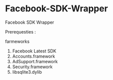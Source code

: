 Facebook-SDK-Wrapper
====================

Facebook SDK Wrapper

Prerequesties :

farmeworks

1. Facebook Latest SDK 
2. Accounts.framework
3. AdSupport.framework
4. Security.framework
5. libsqlite3.dylib
